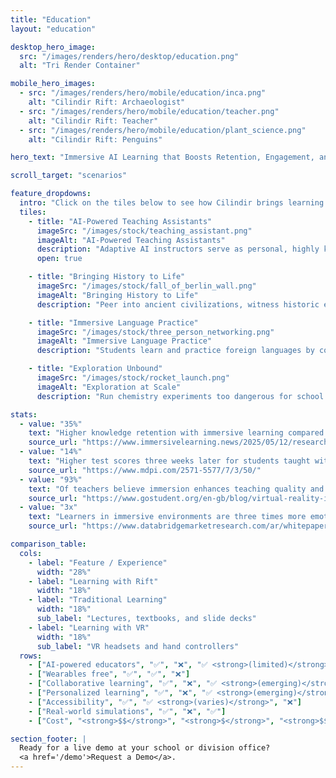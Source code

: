 ```yaml
---
title: "Education"
layout: "education"

desktop_hero_image:
  src: "/images/renders/hero/desktop/education.png"
  alt: "Tri Render Container"

mobile_hero_images:
  - src: "/images/renders/hero/mobile/education/inca.png"
    alt: "Cilindir Rift: Archaeologist"
  - src: "/images/renders/hero/mobile/education/teacher.png"
    alt: "Cilindir Rift: Teacher"
  - src: "/images/renders/hero/mobile/education/plant_science.png"
    alt: "Cilindir Rift: Penguins"

hero_text: "Immersive AI Learning that Boosts Retention, Engagement, and Curiosity"

scroll_target: "scenarios"

feature_dropdowns:
  intro: "Click on the tiles below to see how Cilindir brings learning to life, in and out of the classroom."
  tiles:
    - title: "AI-Powered Teaching Assistants"
      imageSrc: "/images/stock/teaching_assistant.png"
      imageAlt: "AI-Powered Teaching Assistants"
      description: "Adaptive AI instructors serve as personal, highly knowledgeable teaching assistants. Students can ask questions, receive feedback, and explore subject material through real-time conversation. Our AI educators are trained on vast knowledge bases and designed with strict safety protocols."
      open: true

    - title: "Bringing History to Life"
      imageSrc: "/images/stock/fall_of_berlin_wall.png"
      imageAlt: "Bringing History to Life"
      description: "Peer into ancient civilizations, witness historic events firsthand, or converse with AI-powered historical figures. From ancient Rome to the Pyramids of Giza to the signing of the Declaration of Independence, students experience history as if they were in the room when it happened."

    - title: "Immersive Language Practice"
      imageSrc: "/images/stock/three_person_networking.png"
      imageAlt: "Immersive Language Practice"
      description: "Students learn and practice foreign languages by conversing with AI speakers in realistic settings. Whether ordering food in a Paris café or navigating a busy Tokyo street, learners build confidence and fluency through real-world interactions."

    - title: "Exploration Unbound"
      imageSrc: "/images/stock/rocket_launch.png"
      imageAlt: "Exploration at Scale"
      description: "Run chemistry experiments too dangerous for school labs, manipulate DNA strands at magnified scale, or simulate rocket launches. With Cilindir Rift, students can perform experiments, explore complex systems, and engage with science and technology in new and interactive ways."

stats:
  - value: "35%"
    text: "Higher knowledge retention with immersive learning compared to traditional methods."
    source_url: "https://www.immersivelearning.news/2025/05/12/research-findings-how-vr-is-enhancing-motivation-in-el-salvadors-public-schools/"
  - value: "14%"
    text: "Higher test scores three weeks later for students taught with immersive instruction."
    source_url: "https://www.mdpi.com/2571-5577/7/3/50/"
  - value: "93%"
    text: "Of teachers believe immersion enhances teaching quality and student engagement."
    source_url: "https://www.gostudent.org/en-gb/blog/virtual-reality-in-education-statistics/"
  - value: "3x"
    text: "Learners in immersive environments are three times more emotionally connected to content."
    source_url: "https://www.databridgemarketresearch.com/ar/whitepaper/companies-are-scaling-up-their-learning-and-development/"

comparison_table:
  cols:
    - label: "Feature / Experience"
      width: "28%"
    - label: "Learning with Rift"
      width: "18%"
    - label: "Traditional Learning"
      width: "18%"
      sub_label: "Lectures, textbooks, and slide decks"
    - label: "Learning with VR"
      width: "18%"
      sub_label: "VR headsets and hand controllers"
  rows:
    - ["AI-powered educators", "✅", "❌", "✅ <strong>(limited)</strong>"]
    - ["Wearables free", "✅", "✅", "❌"]
    - ["Collaborative learning", "✅", "❌", "✅ <strong>(emerging)</strong>"]
    - ["Personalized learning", "✅", "❌", "✅ <strong>(emerging)</strong>"]
    - ["Accessibility", "✅", "✅ <strong>(varies)</strong>", "❌"]
    - ["Real-world simulations", "✅", "❌", "✅"]
    - ["Cost", "<strong>$$</strong>", "<strong>$</strong>", "<strong>$$$</strong>"]

section_footer: |
  Ready for a live demo at your school or division office?
  <a href='/demo'>Request a Demo</a>.
---
```

